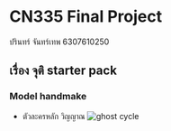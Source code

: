 # CN335 Final Project
ปรินทร์ จันทร์เทพ 6307610250

<h2>เรื่อง จุติ starter pack</h2>

<H3>Model handmake</H3>

- ตัวละครหลัก วิญญาณ
![ghost cycle](https://user-images.githubusercontent.com/97663752/171625284-6bed3c18-0697-4798-a0d1-0afdc1375a24.png)
